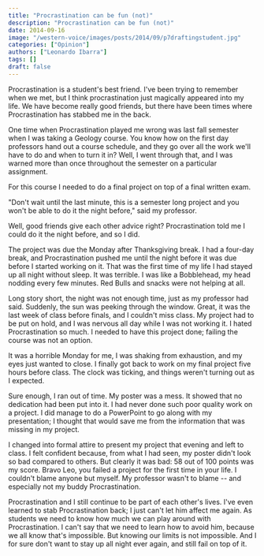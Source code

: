 ```yaml
---
title: "Procrastination can be fun (not)"
description: "Procrastination can be fun (not)"
date: 2014-09-16
image: "/western-voice/images/posts/2014/09/p7draftingstudent.jpg"
categories: ["Opinion"]
authors: ["Leonardo Ibarra"]
tags: []
draft: false
---
```

Procrastination is a student's best friend. I've been trying to remember when we met, but I think procrastination just magically appeared into my life. We have become really good friends, but there have been times where Procrastination has stabbed me in the back.

One time when Procrastination played me wrong was last fall semester when I was taking a Geology course. You know how on the first day professors hand out a course schedule, and they go over all the work we'll have to do and when to turn it in? Well, I went through that, and I was warned more than once throughout the semester on a particular assignment.

For this course I needed to do a final project on top of a final written exam.

"Don't wait until the last minute, this is a semester long project and you won't be able to do it the night before," said my professor.

Well, good friends give each other advice right? Procrastination told me I could do it the night before, and so I did.

The project was due the Monday after Thanksgiving break. I had a four-day break, and Procrastination pushed me until the night before it was due before I started working on it. That was the first time of my life I had stayed up all night without sleep. It was terrible. I was like a Bobblehead, my head nodding every few minutes. Red Bulls and snacks were not helping at all.

Long story short, the night was not enough time, just as my professor had said. Suddenly, the sun was peeking through the window. Great, it was the last week of class before finals, and I couldn't miss class. My project had to be put on hold, and I was nervous all day while I was not working it. I hated Procrastination so much. I needed to have this project done; failing the course was not an option.

It was a horrible Monday for me, I was shaking from exhaustion, and my eyes just wanted to close. I finally got back to work on my final project five hours before class. The clock was ticking, and things weren't turning out as I expected.

Sure enough, I ran out of time. My poster was a mess. It showed that no dedication had been put into it. I had never done such poor quality work on a project. I did manage to do a PowerPoint to go along with my presentation; I thought that would save me from the information that was missing in my project.

I changed into formal attire to present my project that evening and left to class. I felt confident because, from what I had seen, my poster didn't look so bad compared to others. But clearly it was bad: 58 out of 100 points was my score. Bravo Leo, you failed a project for the first time in your life. I couldn't blame anyone but myself. My professor wasn't to blame -- and especially not my buddy Procrastination.

Procrastination and I still continue to be part of each other's lives. I've even learned to stab Procrastination back; I just can't let him affect me again. As students we need to know how much we can play around with Procrastination. I can't say that we need to learn how to avoid him, because we all know that's impossible. But knowing our limits is not impossible. And I for sure don't want to stay up all night ever again, and still fail on top of it.